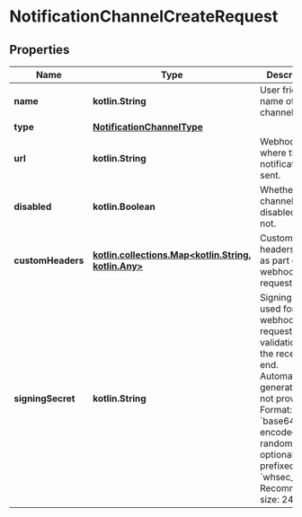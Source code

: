 
# NotificationChannelCreateRequest

## Properties
| Name | Type | Description | Notes |
| ------------ | ------------- | ------------- | ------------- |
| **name** | **kotlin.String** | User friendly name of the channel. |  |
| **type** | [**NotificationChannelType**](NotificationChannelType.md) |  |  |
| **url** | **kotlin.String** | Webhook URL where the notification is sent. |  |
| **disabled** | **kotlin.Boolean** | Whether the channel is disabled or not. |  [optional] |
| **customHeaders** | [**kotlin.collections.Map&lt;kotlin.String, kotlin.Any&gt;**](kotlin.Any.md) | Custom HTTP headers sent as part of the webhook request. |  [optional] |
| **signingSecret** | **kotlin.String** | Signing secret used for webhook request validation on the receiving end. Automatically generated if not provided.  Format: &#x60;base64&#x60; encoded random bytes optionally prefixed with &#x60;whsec_&#x60;. Recommended size: 24  |  [optional] |



